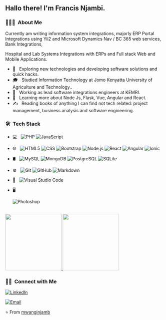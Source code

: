 

<h2> Hallo there! I'm Francis Njambi.</h2>

<h3> 👨🏻‍💻 &nbsp;About Me </h3>

Currently am writing information system integrations, majorly ERP Portal Integrations using Yii2 and Microsoft Dynamics Nav / BC 365 web services, Bank Integrations,

Hospital and Lab Systems Integrations with ERPs and Full stack Web and Mobile Applications.

- 🤔 &nbsp; Exploring new technologies and developing software solutions and quick hacks.
- 🎓 &nbsp; Studied Information Technology at Jomo Kenyatta University of Agriculture and Technology..
- 💼 &nbsp; Working as lead software integrations engineers at KEMRI.
- 🌱 &nbsp; Learning more about Node Js, Flask, Vue, Angular and React.
- ✍️ &nbsp; Reading books of anything I can find not tech related: project management, business analysis and software engineering.

<h3> 🛠 &nbsp;Tech Stack</h3>

- 💻 &nbsp;
  ![PHP](https://img.shields.io/badge/-PHP-333333?style=flat&logo=PHP)
  ![JavaScript](https://img.shields.io/badge/-JavaScript-333333?style=flat&logo=javascript)
- 🌐 &nbsp;
  ![HTML5](https://img.shields.io/badge/-HTML5-333333?style=flat&logo=HTML5)
  ![CSS](https://img.shields.io/badge/-CSS-333333?style=flat&logo=CSS3&logoColor=1572B6)
  ![Bootstrap](https://img.shields.io/badge/-Bootstrap-333333?style=flat&logo=bootstrap&logoColor=563D7C)
  ![Node.js](https://img.shields.io/badge/-Node.js-333333?style=flat&logo=node.js)
  ![React](https://img.shields.io/badge/-React-333333?style=flat&logo=react)
  ![Angular](https://img.shields.io/badge/-Angular%20Js-333333?style=flat&logo=angular)
  ![Ionic](https://img.shields.io/badge/-ionic-333333?style=flat&logo=ionic)
- 🛢 &nbsp;
  ![MySQL](https://img.shields.io/badge/-MySQL-333333?style=flat&logo=mysql)
  ![MongoDB](https://img.shields.io/badge/-MongoDB-333333?style=flat&logo=mongodb)
  ![PostgreSQL](https://img.shields.io/badge/-PostgreSQL-333333?style=flat&logo=PostgreSQL)
  ![SQLite](https://img.shields.io/badge/-SQLite-333333?style=flat&logo=SQLite)
  
- ⚙️ &nbsp;
  ![Git](https://img.shields.io/badge/-Git-333333?style=flat&logo=git)
  ![GitHub](https://img.shields.io/badge/-GitHub-333333?style=flat&logo=github)
  ![Markdown](https://img.shields.io/badge/-Markdown-333333?style=flat&logo=markdown)
- 🔧 &nbsp;
  ![Visual Studio Code](https://img.shields.io/badge/-Visual%20Studio%20Code-333333?style=flat&logo=visual-studio-code&logoColor=007ACC)
- 🖥 &nbsp;
 
  ![Photoshop](https://img.shields.io/badge/-Photoshop-333333?style=flat&logo=adobe-photoshop)
  

<br/>

<a href="https://github.com/mwanginjamb">
  <img height="180em" src="https://github-readme-stats.vercel.app/api?username=mwanginjamb&theme=buefy&show_icons=true" />
  <img height="180em" src="https://github-readme-stats.vercel.app/api/top-langs/?username=mwanginjamb&theme=buefy&layout=compact" />
</a>

<br/>

<h3> 🤝🏻 &nbsp;Connect with Me </h3>

<p align="center">

<a href="https://www.linkedin.com/in/francisnjambi/"><img alt="LinkedIn" src="https://img.shields.io/badge/LinkedIn-Francis Njambi-blue?style=flat-square&logo=linkedin"></a>

<a href="mailto:francnjamb@gmail.com"><img alt="Email" src="https://img.shields.io/badge/Email-francnjamb@gmail.com-blue?style=flat-square&logo=gmail"></a>
</p>

⭐️ From [mwanginjamb](https://github.com/mwanginjamb)
